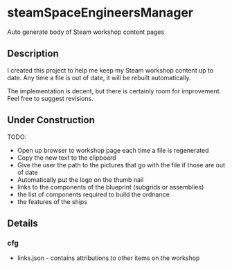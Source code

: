 # steamSpaceEngineersManager
Auto generate body of Steam workshop content pages


## Description

I created this project to help me keep my Steam workshop content up to date.
Any time a file is out of date, it will be rebuilt automatically.

The implementation is decent, but there is certainly room for improvement.  Feel free to suggest revisions.


## Under Construction

TODO:

* Open up browser to workshop page each time a file is regenerated
* Copy the new text to the clipboard
* Give the user the path to the pictures that go with the file if those are out of date
* Automatically put the logo on the thumb nail
* links to the components of the blueprint (subgrids or assemblies)
* the list of components required to build the ordnance
* the features of the ships


## Details

### cfg

* links.json - contains attributions to other items on the workshop
